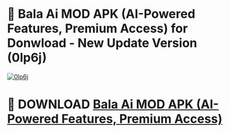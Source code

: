 # 🚀 Bala Ai MOD APK (AI-Powered Features, Premium Access) for Donwload - New Update Version (0lp6j)

[![0lp6j](https://i.imgur.com/s9jy2pZ.png)](https://modyolo.store/Bala+Ai+MOD+APK+(AI-Powered+Features,+Premium+Access)&ref=PJ1)

# 📌 DOWNLOAD [Bala Ai MOD APK (AI-Powered Features, Premium Access)](https://modyolo.store/Bala+Ai+MOD+APK+(AI-Powered+Features,+Premium+Access)&ref=PJ1)